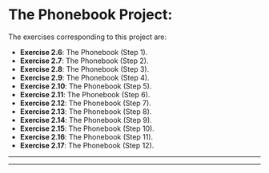 # The Phonebook Project:

The exercises corresponding to this project are:

- **Exercise 2.6**: The Phonebook (Step 1).
- **Exercise 2.7**: The Phonebook (Step 2).
- **Exercise 2.8**: The Phonebook (Step 3).
- **Exercise 2.9**: The Phonebook (Step 4).
- **Exercise 2.10**: The Phonebook (Step 5).
- **Exercise 2.11**: The Phonebook (Step 6).
- **Exercise 2.12**: The Phonebook (Step 7).
- **Exercise 2.13**: The Phonebook (Step 8).
- **Exercise 2.14**: The Phonebook (Step 9).
- **Exercise 2.15**: The Phonebook (Step 10).
- **Exercise 2.16**: The Phonebook (Step 11).
- **Exercise 2.17**: The Phonebook (Step 12).

---
---